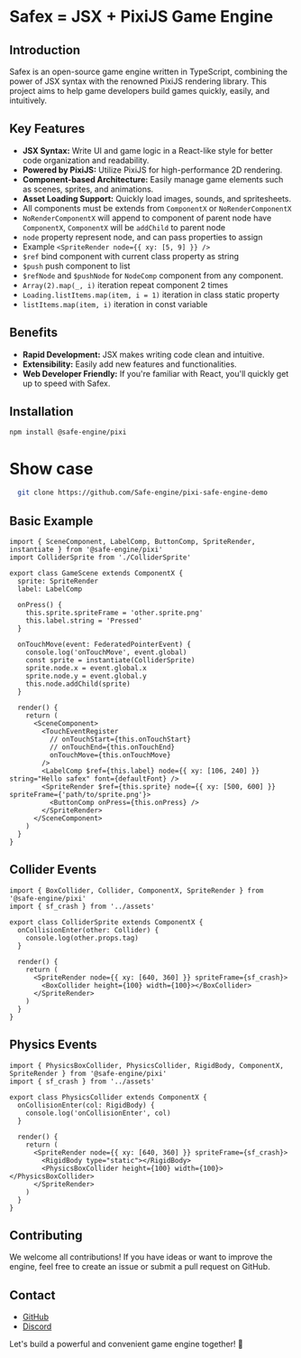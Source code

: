 # Safex = JSX + PixiJS Game Engine

## Introduction

Safex is an open-source game engine written in TypeScript, combining the power of JSX syntax with the renowned PixiJS rendering library. This project aims to help game developers build games quickly, easily, and intuitively.

## Key Features

- **JSX Syntax:** Write UI and game logic in a React-like style for better code organization and readability.
- **Powered by PixiJS:** Utilize PixiJS for high-performance 2D rendering.
- **Component-based Architecture:** Easily manage game elements such as scenes, sprites, and animations.
- **Asset Loading Support:** Quickly load images, sounds, and spritesheets.
- All components must be extends from `ComponentX` or `NoRenderComponentX`
- `NoRenderComponentX` will append to component of parent node have `ComponentX`, `ComponentX` will be `addChild` to parent node
- `node` property represent node, and can pass properties to assign
- Example `<SpriteRender node={{ xy: [5, 9] }} />`
- `$ref` bind component with current class property as string
- `$push` push component to list
- `$refNode` and `$pushNode` for `NodeComp` component from any component.
- `Array(2).map(_, i)` iteration repeat component 2 times
- `Loading.listItems.map(item, i = 1)` iteration in class static property
- `listItems.map(item, i)` iteration in const variable

## Benefits

- **Rapid Development:** JSX makes writing code clean and intuitive.
- **Extensibility:** Easily add new features and functionalities.
- **Web Developer Friendly:** If you're familiar with React, you'll quickly get up to speed with Safex.

## Installation

```sh
npm install @safe-engine/pixi
```

# Show case

```sh
  git clone https://github.com/Safe-engine/pixi-safe-engine-demo
```

## Basic Example

```tsx GameScene.tsx
import { SceneComponent, LabelComp, ButtonComp, SpriteRender, instantiate } from '@safe-engine/pixi'
import ColliderSprite from './ColliderSprite'

export class GameScene extends ComponentX {
  sprite: SpriteRender
  label: LabelComp

  onPress() {
    this.sprite.spriteFrame = 'other.sprite.png'
    this.label.string = 'Pressed'
  }

  onTouchMove(event: FederatedPointerEvent) {
    console.log('onTouchMove', event.global)
    const sprite = instantiate(ColliderSprite)
    sprite.node.x = event.global.x
    sprite.node.y = event.global.y
    this.node.addChild(sprite)
  }

  render() {
    return (
      <SceneComponent>
        <TouchEventRegister
          // onTouchStart={this.onTouchStart}
          // onTouchEnd={this.onTouchEnd}
          onTouchMove={this.onTouchMove}
        />
        <LabelComp $ref={this.label} node={{ xy: [106, 240] }} string="Hello safex" font={defaultFont} />
        <SpriteRender $ref={this.sprite} node={{ xy: [500, 600] }} spriteFrame={'path/to/sprite.png'}>
          <ButtonComp onPress={this.onPress} />
        </SpriteRender>
      </SceneComponent>
    )
  }
}
```

## Collider Events

```tsx
import { BoxCollider, Collider, ComponentX, SpriteRender } from '@safe-engine/pixi'
import { sf_crash } from '../assets'

export class ColliderSprite extends ComponentX {
  onCollisionEnter(other: Collider) {
    console.log(other.props.tag)
  }

  render() {
    return (
      <SpriteRender node={{ xy: [640, 360] }} spriteFrame={sf_crash}>
        <BoxCollider height={100} width={100}></BoxCollider>
      </SpriteRender>
    )
  }
}
```

## Physics Events

```tsx
import { PhysicsBoxCollider, PhysicsCollider, RigidBody, ComponentX, SpriteRender } from '@safe-engine/pixi'
import { sf_crash } from '../assets'

export class PhysicsCollider extends ComponentX {
  onCollisionEnter(col: RigidBody) {
    console.log('onCollisionEnter', col)
  }

  render() {
    return (
      <SpriteRender node={{ xy: [640, 360] }} spriteFrame={sf_crash}>
        <RigidBody type="static"></RigidBody>
        <PhysicsBoxCollider height={100} width={100}></PhysicsBoxCollider>
      </SpriteRender>
    )
  }
}
```

## Contributing

We welcome all contributions! If you have ideas or want to improve the engine, feel free to create an issue or submit a pull request on GitHub.

## Contact

- [GitHub](https://github.com/Safe-engine/safex-pixi)
- [Discord](https://discord.com/channels/1344214207268388979/1344214208044208140)

Let's build a powerful and convenient game engine together! 🚀
